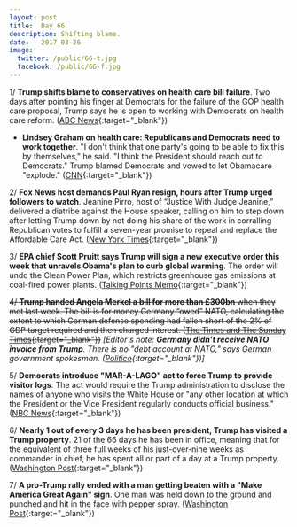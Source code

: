 ```yaml
---
layout: post
title:  Day 66
description: Shifting blame.
date:   2017-03-26
image:
  twitter: /public/66-t.jpg
  facebook: /public/66-f.jpg
---
```


1/ **Trump shifts blame to conservatives on health care bill failure**. Two days after pointing his finger at Democrats for the failure of the GOP health care proposal, Trump says he is open to working with Democrats on health care reform. ([ABC News](http://abcnews.go.com/Politics/trump-shifts-blame-conservatives-health-care-bill-failure/story?id=46382720){:target="_blank"})

* **Lindsey Graham on health care: Republicans and Democrats need to work together**. "I don't think that one party's going to be able to fix this by themselves," he said. "I think the President should reach out to Democrats." Trump blamed Democrats and vowed to let Obamacare "explode." ([CNN](http://www.cnn.com/2017/03/25/politics/lindsey-graham-donald-trump-healthcare/index.html){:target="_blank"})

2/ **Fox News host demands Paul Ryan resign, hours after Trump urged followers to watch**. Jeanine Pirro, host of “Justice With Judge Jeanine,” delivered a diatribe against the House speaker, calling on him to step down after letting Trump down by not doing his share of the work in corralling Republican votes to fulfill a seven-year promise to repeal and replace the Affordable Care Act. ([New York Times](https://www.nytimes.com/2017/03/26/us/politics/jeanine-pirro-paul-ryan-trump.html){:target="_blank"})

3/ **EPA chief Scott Pruitt says Trump will sign a new executive order this week that unravels Obama's plan to curb global warming**. The order will undo the Clean Power Plan, which restricts greenhouse gas emissions at coal-fired power plants. ([Talking Points Memo](http://talkingpointsmemo.com/news/trump-to-sign-order-undoing-obama-clean-power-plan){:target="_blank"})

~~4/ **Trump handed Angela Merkel a bill for more than £300bn** when they met last week. The bill is for money Germany “owed” NATO, calculating the extent to which German defense spending had fallen short of the 2% of GDP target required and then charged interest. ([The Times and The Sunday Times](http://www.thetimes.co.uk/article/germany-dismisses-white-houses-intimidating-300bn-bill-for-defence-dl7dk629k){:target="_blank"})~~ *[Editor's note: **Germany didn’t receive NATO invoice from Trump**. There is no "debt account at NATO," says German government spokesman. ([Politico](http://www.politico.eu/article/germany-didnt-receive-nato-invoice-from-trump-government/){:target="_blank"})]*

5/ **Democrats introduce "MAR-A-LAGO" act to force Trump to provide visitor logs**. The act would require the Trump administration to disclose the names of anyone who visits the White House or "any other location at which the President or the Vice President regularly conducts official business." ([NBC News](http://www.nbcnews.com/news/us-news/democrats-intoduce-mar-lago-act-force-trump-provide-visitor-logs-n738426){:target="_blank"})

6/ **Nearly 1 out of every 3 days he has been president, Trump has visited a Trump property**. 21 of the 66 days he has been in office, meaning that for the equivalent of three full weeks of his just-over-nine weeks as commander in chief, he has spent all or part of a day at a Trump property. ([Washington Post](https://www.washingtonpost.com/news/politics/wp/2017/03/26/nearly-one-out-of-every-three-days-he-has-been-president-trump-has-visited-a-trump-property/){:target="_blank"})

7/ **A pro-Trump rally ended with a man getting beaten with a "Make America Great Again" sign**. One man was held down to the ground and punched and hit in the face with pepper spray. ([Washington Post](https://www.washingtonpost.com/news/post-nation/wp/2017/03/26/a-pro-trump-rally-ended-up-with-a-man-getting-beaten-with-a-make-america-great-again-sign/){:target="_blank"})